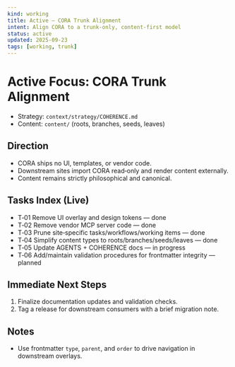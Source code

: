```yaml
---
kind: working
title: Active — CORA Trunk Alignment
intent: Align CORA to a trunk‑only, content‑first model
status: active
updated: 2025-09-23
tags: [working, trunk]
---
```


# Active Focus: CORA Trunk Alignment

- Strategy: `context/strategy/COHERENCE.md`
- Content: `content/` (roots, branches, seeds, leaves)

## Direction
- CORA ships no UI, templates, or vendor code.
- Downstream sites import CORA read‑only and render content externally.
- Content remains strictly philosophical and canonical.

## Tasks Index (Live)
- T‑01 Remove UI overlay and design tokens — done
- T‑02 Remove vendor MCP server code — done
- T‑03 Prune site‑specific tasks/workflows/working items — done
- T‑04 Simplify content types to roots/branches/seeds/leaves — done
- T‑05 Update AGENTS + COHERENCE docs — in progress
- T‑06 Add/maintain validation procedures for frontmatter integrity — planned

## Immediate Next Steps
1. Finalize documentation updates and validation checks.
2. Tag a release for downstream consumers with a brief migration note.

## Notes
- Use frontmatter `type`, `parent`, and `order` to drive navigation in downstream overlays.

